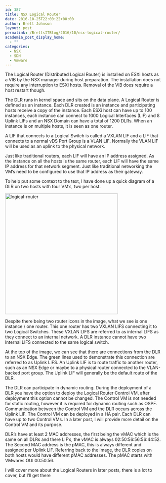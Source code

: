 ```yaml
---
id: 387
title: NSX Logical Router
date: 2016-10-25T22:00:22+00:00
author: Brett Johnson
layout: post
permalink: /BrettsITBlog/2016/10/nsx-logical-router/
academia_post_display_home:
  - ""
categories:
  - NSX
  - SDN
  - Vmware
---
```

The Logical Router (Distributed Logical Router) is installed on ESXi hosts as a VIB by the NSX manager during host preparation. The installation does not require any interruption to ESXi hosts. Removal of the VIB does require a host restart though.

The DLR runs in kernel space and sits on the data plane. A Logical Router is defined as an instance. Each DLR created is an instance and participating hosts receive a copy of the instance. Each ESXi host can have up to 100 instances, each instance can connect to 1000 Logical Interfaces (LIF) and 8 Uplink LIFs and an NSX Domain can have a total of 1200 DLRs. When an instance is on multiple hosts, it is seen as one router.

A LIF that connects to a Logical Switch is called a VXLAN LIF and a LIF that connects to a normal vDS Port Group is a VLAN LIF. Normally the VLAN LIF will be used as an uplink to the physical network.

Just like traditional routers, each LIF will have an IP address assigned. As the instance on all the hosts is the same router, each LIF will have the same IP address for that network segment. Just like traditional networking the VM’s need to be configured to use that IP address as their gateway.

To help put some context to the text, I have done up a quick diagram of a DLR on two hosts with four VM’s, two per host.

<a href="https://sdbrett.com/assets/images/2016/10/Logical-Router.png" target="_blank"><img class="alignnone wp-image-388" src="https://sdbrett.com/assets/images/2016/10/Logical-Router-280x300.png" alt="logical-router" width="364" height="390" srcset="https://sdbrett.com/assets/images2016/10/Logical-Router-280x300.png 280w, https://sdbrett.com/assets/images2016/10/Logical-Router-260x279.png 260w, https://sdbrett.com/assets/images2016/10/Logical-Router.png 726w" sizes="(max-width: 364px) 100vw, 364px" /></a>

Despite there being two router icons in the image, what we see is one instance / one router. This one router has two VXLAN LIFS connecting it to two Logical Switches. These VXLAN LIFS are referred to as internal LIFS as they connect to an internal network. A DLR instance cannot have two Internal LIFS connected to the same logical switch.
  
At the top of the image, we can see that there are connections from the DLR to an NSX Edge. The green lines used to demonstrate this connection are referred to as Uplink LIFS. An Uplink LIF is to route traffic to another router, such as an NSX Edge or maybe to a physical router connected to the VLAN-backed port group. The Uplink LIF will generally be the default route of the DLR.

The DLR can participate in dynamic routing. During the deployment of a DLR you have the option to deploy the Logical Router Control VM, after deployment this option cannot be changed. The Control VM is not needed for static routing, however it is required for dynamic routing such as OSPF. Communication between the Control VM and the DLR occurs across the Uplink LIF. The Control VM can be deployed in a HA pair. Each DLR can have up to two Control VMs. In a later post, I will provide more detail on the Control VM and its purpose. 

DLR’s have at least 2 MAC addresses, the first being the vMAC which is the same on all DLRs and there LIF’s, the vMAC is always 02:50:56:56:56:44:52. The Second MAC address is the pMAC, this is always different and assigned per Uplink LIF. Referring back to the image, the DLR copies on both hosts would have different pMAC addresses. The pMAC starts with VMwares OUI 00:50:56. 

I will cover more about the Logical Routers in later posts, there is a lot to cover, but I&#8217;ll get there